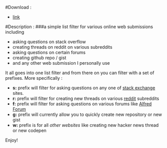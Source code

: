 #Download :
- [link](https://github.com/nikitavoloboev/ask-create-share/releases/download/1.0.0/ask.create.share.alfredworkflow)

#Description : 
###a simple list filter for various online web submissions including

- asking questions on stack overflow 
- creating threads on reddit on various subreddits
- asking questions on certain forums
- creating github repo / gist
- and any other web submission I personally use


It all goes into one list filter and from there on you can filter with a set of prefixes. More specifically : 

- **s:** prefix will filter for asking questions on any one of [stack exchange](http://stackexchange.com/) sites.
- **r:** prefix will filter for creating new threads on various [reddit](http://www.reddit.com/) subreddits
- **f:** prefix will filter for asking questions on various forums like [Alfred Forum](http://www.alfredforum.com/)
- **g:** prefix will currently allow you to quickly create new repository or new gist
- **w:** prefix is for all *other websites* like creating new hacker news thread or new codepen

Enjoy!
